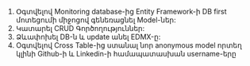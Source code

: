 1. Օգտվելով Monitoring database-ից Entity Framework-ի DB first մոտեցումի միջոցով գենեռացնել Model-ներ:
2. Կատարել CRUD Գործողություններ:
3. Ձևափոխել DB-ն և update անել EDMX-ը:
4. Oգտվելով Cross Table-ից ստանալ նոր anonymous model որտեղ կլինի Github-ի և Linkedin-ի համապատասխան username-երը
